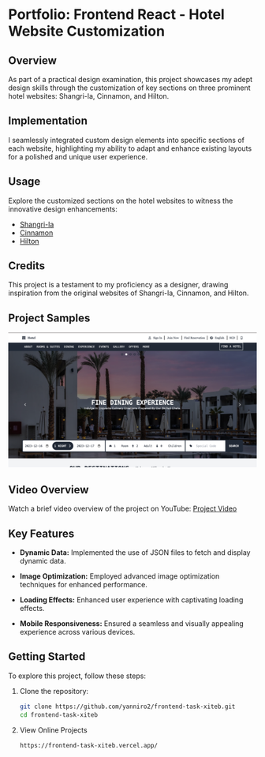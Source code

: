 # Portfolio: Frontend React - Hotel Website Customization

## Overview
As part of a practical design examination, this project showcases my adept design skills through the customization of key sections on three prominent hotel websites: Shangri-la, Cinnamon, and Hilton.

## Implementation
I seamlessly integrated custom design elements into specific sections of each website, highlighting my ability to adapt and enhance existing layouts for a polished and unique user experience.

## Usage
Explore the customized sections on the hotel websites to witness the innovative design enhancements:

- [Shangri-la](#) <!-- Replace # with the actual link -->
- [Cinnamon](#)
- [Hilton](#)

## Credits
This project is a testament to my proficiency as a designer, drawing inspiration from the original websites of Shangri-la, Cinnamon, and Hilton.

## Project Samples
![Project Sample Image 1](/images/image.png)

## Video Overview
Watch a brief video overview of the project on YouTube: [Project Video]([https://youtu.be/83Tk-N3ZlTc](https://youtu.be/83Tk-N3ZlTc))


## Key Features

- **Dynamic Data:** Implemented the use of JSON files to fetch and display dynamic data.
  
- **Image Optimization:** Employed advanced image optimization techniques for enhanced performance.

- **Loading Effects:** Enhanced user experience with captivating loading effects.

- **Mobile Responsiveness:** Ensured a seamless and visually appealing experience across various devices.

## Getting Started

To explore this project, follow these steps:

1. Clone the repository:
   ```sh
   git clone https://github.com/yanniro2/frontend-task-xiteb.git
   cd frontend-task-xiteb

2. View Online Projects
   ```sh
   https://frontend-task-xiteb.vercel.app/
